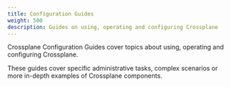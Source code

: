 ```yaml
---
title: Configuration Guides
weight: 500
description: Guides on using, operating and configuring Crossplane
---
```


Crossplane Configuration Guides cover topics about using, operating and
configuring Crossplane.  

These guides cover specific administrative tasks,
complex scenarios or more in-depth examples of Crossplane components.

